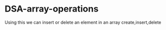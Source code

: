# DSA-array-operations
Using this we can insert or delete an element in an array
create,insert,delete
